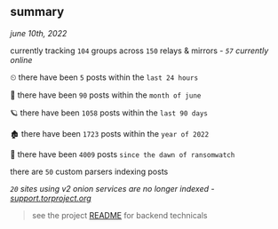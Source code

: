 
## summary
_june 10th, 2022_

currently tracking `104` groups across `150` relays & mirrors - _`57` currently online_

⏲ there have been `5` posts within the `last 24 hours`

🦈 there have been `90` posts within the `month of june`

🪐 there have been `1058` posts within the `last 90 days`

🏚 there have been `1723` posts within the `year of 2022`

🦕 there have been `4009` posts `since the dawn of ransomwatch`

there are `50` custom parsers indexing posts

_`20` sites using v2 onion services are no longer indexed - [support.torproject.org](https://support.torproject.org/onionservices/v2-deprecation/)_

> see the project [README](https://github.com/joshhighet/ransomwatch#ransomwatch--) for backend technicals
